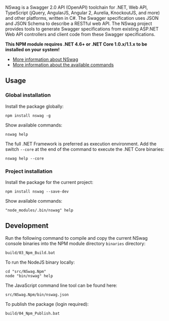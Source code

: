 NSwag is a Swagger 2.0 API (OpenAPI) toolchain for .NET, Web API, TypeScript (jQuery, AngularJS, Angular 2, Aurelia, KnockoutJS, and more) and other platforms, written in C#. The Swagger specification uses JSON and JSON Schema to describe a RESTful web API. The NSwag project provides tools to generate Swagger specifications from existing ASP.NET Web API controllers and client code from these Swagger specifications. 

**This NPM module requires .NET 4.6+ or .NET Core 1.0.x/1.1.x to be installed on your system!**

- [More information about NSwag](http://nswag.org)
- [More information about the available commands](https://github.com/NSwag/NSwag/wiki/CommandLine)

## Usage

### Global installation

Install the package globally: 

    npm install nswag -g

Show available commands: 

    nswag help

The full .NET Framework is preferred as execution environment. Add the switch `--core` at the end of the command to execute the .NET Core binaries: 

	nswag help --core

### Project installation
	
Install the package for the current project: 

    npm install nswag --save-dev
	
Show available commands: 

    "node_modules/.bin/nswag" help
	
## Development

Run the following command to compile and copy the current NSwag console binaries into the NPM module directory `binaries` directory: 

    build/03_Npm_Build.bat

To run the NodeJS binary locally: 

    cd "src/NSwag.Npm"
    node "bin/nswag" help

The JavaScript command line tool can be found here: 

    src/NSwag.Npm/bin/nswag.json
	
To publish the package (login required): 

    build/04_Npm_Publish.bat
